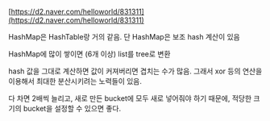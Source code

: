 [https://d2.naver.com/helloworld/831311](https://d2.naver.com/helloworld/831311)

HashMap은 HashTable랑 거의 같음. 단 HashMap은 보조 hash 계산이 있음

HashMap에 많이 쌓이면 (6개 이상) list를 tree로 변환

hash 값을 그대로 계산하면 값이 커져버리면 겹치는 수가 많음. 그래서 xor 등의 연산을 이용해서 최대한 분산시키려는 노력들이 있음.

다 차면 2배씩 늘리고, 새로 만든 bucket에 모두 새로 넣어줘야 하기 때문에, 적당한 크기의 bucket을 설정할 수 있으면 좋다.